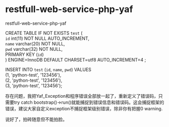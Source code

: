 restfull-web-service-php-yaf
=======

restfull-web-service-php-yaf

CREATE TABLE IF NOT EXISTS `test` (  
  `id` int(11) NOT NULL AUTO_INCREMENT,  
  `name` varchar(20) NOT NULL,  
  `pwd` varchar(32) NOT NULL,  
  PRIMARY KEY (`id`)  
) ENGINE=InnoDB  DEFAULT CHARSET=utf8 AUTO_INCREMENT=4 ;  

INSERT INTO `test` (`id`, `name`, `pwd`) VALUES  
(1, 'python-test', '123456'),  
(2, 'python-test', '123456'),  
(3, 'python-test', '123456');  

存在问题，我把Yaf_Exception和程序错误全部放一起了，重新定义了错误码，只需要try catch bootstrap()->run()就能捕捉到错误信息和错误码。这会捕捉框架的错误，建议大家自定义exception不捕捉框架级别错误，除非你有把握0 warning.

说好了，拍砖随意但不能拍脸。
